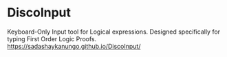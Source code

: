 # DiscoInput
Keyboard-Only Input tool for Logical expressions.
Designed specifically for typing First Order Logic Proofs.
<https://sadashaykanungo.github.io/DiscoInput/>
